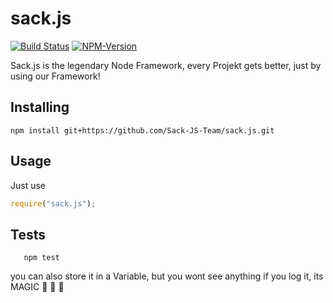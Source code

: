 # sack.js
[![Build Status](https://travis-ci.org/Sack-JS-Team/sack.js.svg?branch=master)](https://travis-ci.org/Sack-JS-Team/sack.js) [![NPM-Version](https://img.shields.io/npm/v/sack.js.svg)](https://npmjs.org/package/sack.js)

Sack.js is the legendary Node Framework, every Projekt gets better, just by using our Framework!

## Installing
```shell
npm install git+https://github.com/Sack-JS-Team/sack.js.git
```
## Usage
Just use 
```javascript 
require("sack.js"); 
```

## Tests
```shell
   npm test
```
you can also store it in a Variable, but you wont see anything if you log it, its MAGIC :unicorn: :tada: :tada:
